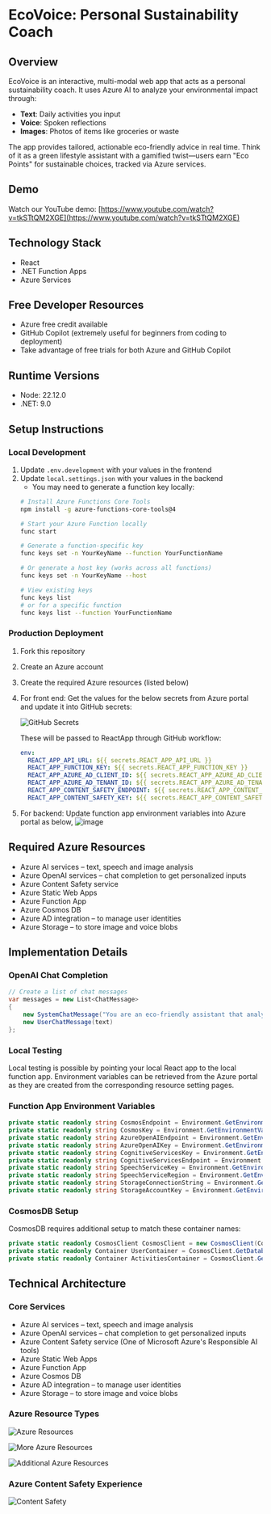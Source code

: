 # EcoVoice: Personal Sustainability Coach

## Overview

EcoVoice is an interactive, multi-modal web app that acts as a personal sustainability coach. It uses Azure AI to analyze your environmental impact through:

- **Text**: Daily activities you input
- **Voice**: Spoken reflections
- **Images**: Photos of items like groceries or waste

The app provides tailored, actionable eco-friendly advice in real time. Think of it as a green lifestyle assistant with a gamified twist—users earn "Eco Points" for sustainable choices, tracked via Azure services.

## Demo

Watch our YouTube demo: [https://www.youtube.com/watch?v=tkSTtQM2XGE](https://www.youtube.com/watch?v=tkSTtQM2XGE)

## Technology Stack

- React
- .NET Function Apps
- Azure Services

## Free Developer Resources

- Azure free credit available
- GitHub Copilot (extremely useful for beginners from coding to deployment)
- Take advantage of free trials for both Azure and GitHub Copilot

## Runtime Versions

- Node: 22.12.0
- .NET: 9.0

## Setup Instructions

### Local Development

1. Update `.env.development` with your values in the frontend
2. Update `local.settings.json` with your values in the backend
   - You may need to generate a function key locally:
   ```bash
   # Install Azure Functions Core Tools
   npm install -g azure-functions-core-tools@4
   
   # Start your Azure Function locally
   func start
   
   # Generate a function-specific key
   func keys set -n YourKeyName --function YourFunctionName
   
   # Or generate a host key (works across all functions)
   func keys set -n YourKeyName --host
   
   # View existing keys
   func keys list
   # or for a specific function
   func keys list --function YourFunctionName
   ```

### Production Deployment

1. Fork this repository
2. Create an Azure account
3. Create the required Azure resources (listed below)
4. For front end: Get the values for the below secrets from Azure portal and update it into GitHub secrets:

   ![GitHub Secrets](https://github.com/user-attachments/assets/6ab227b4-df48-428e-8719-1de436a43b95)

   These will be passed to ReactApp through GitHub workflow:
   ```yaml
   env:
     REACT_APP_API_URL: ${{ secrets.REACT_APP_API_URL }}
     REACT_APP_FUNCTION_KEY: ${{ secrets.REACT_APP_FUNCTION_KEY }}
     REACT_APP_AZURE_AD_CLIENT_ID: ${{ secrets.REACT_APP_AZURE_AD_CLIENT_ID }}
     REACT_APP_AZURE_AD_TENANT_ID: ${{ secrets.REACT_APP_AZURE_AD_TENANT_ID }}
     REACT_APP_CONTENT_SAFETY_ENDPOINT: ${{ secrets.REACT_APP_CONTENT_SAFETY_ENDPOINT }}
     REACT_APP_CONTENT_SAFETY_KEY: ${{ secrets.REACT_APP_CONTENT_SAFETY_KEY }}
   ```
5. For backend: Update function app environment variables into Azure portal as below,
      ![image](https://github.com/user-attachments/assets/210df688-37c6-4d36-9151-6958fad27425)


## Required Azure Resources

- Azure AI services – text, speech and image analysis
- Azure OpenAI services – chat completion to get personalized inputs
- Azure Content Safety service
- Azure Static Web Apps
- Azure Function App
- Azure Cosmos DB
- Azure AD integration – to manage user identities
- Azure Storage – to store image and voice blobs

## Implementation Details

### OpenAI Chat Completion

```csharp
// Create a list of chat messages
var messages = new List<ChatMessage>
{
    new SystemChatMessage("You are an eco-friendly assistant that analyzes user activities, provides specific impact and specific sustainability advice. Also rate how sustainable the activity is on a scale of -10 to +15, where -10 is very harmful to the environment and +15 is very beneficial. Give me response in Json with fields impact, advice and ecopoints."),
    new UserChatMessage(text)
};
```

### Local Testing

Local testing is possible by pointing your local React app to the local function app.
Environment variables can be retrieved from the Azure portal as they are created from the corresponding resource setting pages.

### Function App Environment Variables

```csharp
private static readonly string CosmosEndpoint = Environment.GetEnvironmentVariable("CosmosDbEndpoint");
private static readonly string CosmosKey = Environment.GetEnvironmentVariable("CosmosDbKey");
private static readonly string AzureOpenAIEndpoint = Environment.GetEnvironmentVariable("AzureOpenAIEndpoint");
private static readonly string AzureOpenAIKey = Environment.GetEnvironmentVariable("AzureOpenAIKey");
private static readonly string CognitiveServicesKey = Environment.GetEnvironmentVariable("CognitiveServicesKey");
private static readonly string CognitiveServicesEndpoint = Environment.GetEnvironmentVariable("CognitiveServicesEndpoint");
private static readonly string SpeechServiceKey = Environment.GetEnvironmentVariable("SpeechServiceKey");
private static readonly string SpeechServiceRegion = Environment.GetEnvironmentVariable("SpeechServiceRegion");
private static readonly string StorageConnectionString = Environment.GetEnvironmentVariable("StorageConnectionString");
private static readonly string StorageAccountKey = Environment.GetEnvironmentVariable("StorageAccountKey");
```

### CosmosDB Setup

CosmosDB requires additional setup to match these container names:

```csharp
private static readonly CosmosClient CosmosClient = new CosmosClient(CosmosEndpoint, CosmosKey);
private static readonly Container UserContainer = CosmosClient.GetDatabase("eco-voice-db").GetContainer("users");
private static readonly Container ActivitiesContainer = CosmosClient.GetDatabase("eco-voice-db").GetContainer("activities");
```

## Technical Architecture

### Core Services

- Azure AI services – text, speech and image analysis
- Azure OpenAI services – chat completion to get personalized inputs
- Azure Content Safety service (One of Microsoft Azure's Responsible AI tools)
- Azure Static Web Apps
- Azure Function App
- Azure Cosmos DB
- Azure AD integration – to manage user identities
- Azure Storage – to store image and voice blobs

### Azure Resource Types

![Azure Resources](https://github.com/user-attachments/assets/827014c3-eca9-4efb-8cd7-3e0f3beece78)

![More Azure Resources](https://github.com/user-attachments/assets/8b2f26ae-b4bb-48fd-a9f8-9e1c012143cc)

![Additional Azure Resources](https://github.com/user-attachments/assets/e35a338f-b3fb-4dfa-b9be-f1f01f9ea9d3)

### Azure Content Safety Experience

![Content Safety](https://github.com/user-attachments/assets/6ed36165-2c91-4a26-8c4c-9c132d670a89)
